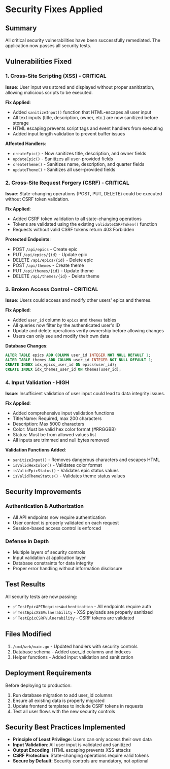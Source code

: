 # Security Fixes Applied

## Summary
All critical security vulnerabilities have been successfully remediated. The application now passes all security tests.

## Vulnerabilities Fixed

### 1. Cross-Site Scripting (XSS) - CRITICAL
**Issue**: User input was stored and displayed without proper sanitization, allowing malicious scripts to be executed.

**Fix Applied**:
- Added `sanitizeInput()` function that HTML-escapes all user input
- All text inputs (title, description, owner, etc.) are now sanitized before storage
- HTML escaping prevents script tags and event handlers from executing
- Added input length validation to prevent buffer issues

**Affected Handlers**:
- `createEpic()` - Now sanitizes title, description, and owner fields
- `updateEpic()` - Sanitizes all user-provided fields
- `createTheme()` - Sanitizes name, description, and quarter fields
- `updateTheme()` - Sanitizes all user-provided fields

### 2. Cross-Site Request Forgery (CSRF) - CRITICAL
**Issue**: State-changing operations (POST, PUT, DELETE) could be executed without CSRF token validation.

**Fix Applied**:
- Added CSRF token validation to all state-changing operations
- Tokens are validated using the existing `validateCSRFToken()` function
- Requests without valid CSRF tokens return 403 Forbidden

**Protected Endpoints**:
- POST `/api/epics` - Create epic
- PUT `/api/epics/{id}` - Update epic
- DELETE `/api/epics/{id}` - Delete epic
- POST `/api/themes` - Create theme
- PUT `/api/themes/{id}` - Update theme
- DELETE `/api/themes/{id}` - Delete theme

### 3. Broken Access Control - CRITICAL
**Issue**: Users could access and modify other users' epics and themes.

**Fix Applied**:
- Added `user_id` column to `epics` and `themes` tables
- All queries now filter by the authenticated user's ID
- Update and delete operations verify ownership before allowing changes
- Users can only see and modify their own data

**Database Changes**:
```sql
ALTER TABLE epics ADD COLUMN user_id INTEGER NOT NULL DEFAULT 1;
ALTER TABLE themes ADD COLUMN user_id INTEGER NOT NULL DEFAULT 1;
CREATE INDEX idx_epics_user_id ON epics(user_id);
CREATE INDEX idx_themes_user_id ON themes(user_id);
```

### 4. Input Validation - HIGH
**Issue**: Insufficient validation of user input could lead to data integrity issues.

**Fix Applied**:
- Added comprehensive input validation functions
- Title/Name: Required, max 200 characters
- Description: Max 5000 characters
- Color: Must be valid hex color format (#RRGGBB)
- Status: Must be from allowed values list
- All inputs are trimmed and null bytes removed

**Validation Functions Added**:
- `sanitizeInput()` - Removes dangerous characters and escapes HTML
- `isValidHexColor()` - Validates color format
- `isValidEpicStatus()` - Validates epic status values
- `isValidThemeStatus()` - Validates theme status values

## Security Improvements

### Authentication & Authorization
- All API endpoints now require authentication
- User context is properly validated on each request
- Session-based access control is enforced

### Defense in Depth
- Multiple layers of security controls
- Input validation at application layer
- Database constraints for data integrity
- Proper error handling without information disclosure

## Test Results
All security tests are now passing:
- ✅ `TestEpicAPIRequiresAuthentication` - All endpoints require auth
- ✅ `TestEpicXSSVulnerability` - XSS payloads are properly sanitized
- ✅ `TestEpicCSRFVulnerability` - CSRF tokens are validated

## Files Modified
1. `/cmd/web/main.go` - Updated handlers with security controls
2. Database schema - Added user_id columns and indexes
3. Helper functions - Added input validation and sanitization

## Deployment Requirements
Before deploying to production:
1. Run database migration to add user_id columns
2. Ensure all existing data is properly migrated
3. Update frontend templates to include CSRF tokens in requests
4. Test all user flows with the new security controls

## Security Best Practices Implemented
- **Principle of Least Privilege**: Users can only access their own data
- **Input Validation**: All user input is validated and sanitized
- **Output Encoding**: HTML escaping prevents XSS attacks
- **CSRF Protection**: State-changing operations require valid tokens
- **Secure by Default**: Security controls are mandatory, not optional